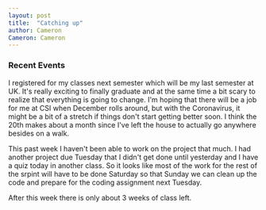 ```yaml
---
layout: post
title:  "Catching up"
author: Cameron
Cameron: Cameron
---
```


### Recent Events
I registered for my classes next semester which will be my last semester at UK. It's really exciting to finally graduate and at the same time a bit scary to realize that everything is going to change. I'm hoping that there will be a job for me at CSI when December rolls around, but with the Coronavirus, it might be a bit of a stretch if things don't start getting better soon. I think the 20th makes about a month since I've left the house to actually go anywhere besides on a walk.

This past week I haven't been able to work on the project that much. I had another project due Tuesday that I didn't get done until yesterday and I have a quiz today in another class. So it looks like most of the work for the rest of the srpint will have to be done Saturday so that Sunday we can clean up the code and prepare for the coding assignment next Tuesday.

After this week there is only about 3 weeks of class left.
